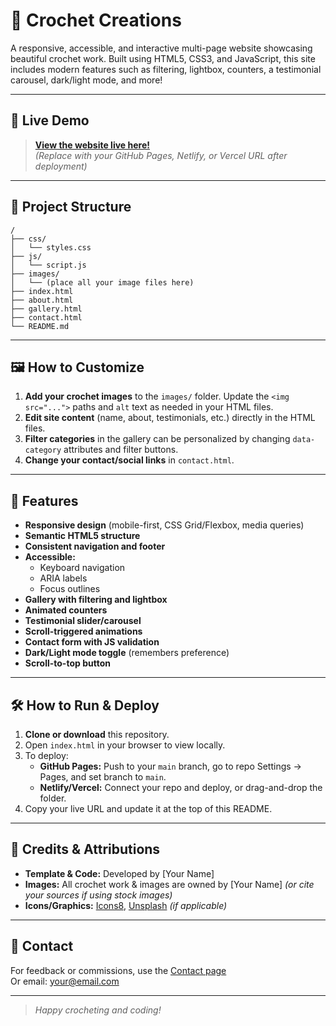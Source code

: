 # 🧶 Crochet Creations

A responsive, accessible, and interactive multi-page website showcasing beautiful crochet work. Built using HTML5, CSS3, and JavaScript, this site includes modern features such as filtering, lightbox, counters, a testimonial carousel, dark/light mode, and more!

---

## 🌟 Live Demo

> **[View the website live here!](YOUR_LIVE_SITE_URL_HERE)**  
> _(Replace with your GitHub Pages, Netlify, or Vercel URL after deployment)_

---

## 📂 Project Structure

```
/
├── css/
│   └── styles.css
├── js/
│   └── script.js
├── images/
│   └── (place all your image files here)
├── index.html
├── about.html
├── gallery.html
├── contact.html
└── README.md
```

---

## 🖼️ How to Customize

1. **Add your crochet images** to the `images/` folder. Update the `<img src="...">` paths and `alt` text as needed in your HTML files.
2. **Edit site content** (name, about, testimonials, etc.) directly in the HTML files.
3. **Filter categories** in the gallery can be personalized by changing `data-category` attributes and filter buttons.
4. **Change your contact/social links** in `contact.html`.

---

## 🚀 Features

- **Responsive design** (mobile-first, CSS Grid/Flexbox, media queries)
- **Semantic HTML5 structure**
- **Consistent navigation and footer**
- **Accessible:**
  - Keyboard navigation
  - ARIA labels
  - Focus outlines
- **Gallery with filtering and lightbox**
- **Animated counters**
- **Testimonial slider/carousel**
- **Scroll-triggered animations**
- **Contact form with JS validation**
- **Dark/Light mode toggle** (remembers preference)
- **Scroll-to-top button**

---

## 🛠️ How to Run & Deploy

1. **Clone or download** this repository.
2. Open `index.html` in your browser to view locally.
3. To deploy:
   - **GitHub Pages:** Push to your `main` branch, go to repo Settings → Pages, and set branch to `main`.
   - **Netlify/Vercel:** Connect your repo and deploy, or drag-and-drop the folder.
4. Copy your live URL and update it at the top of this README.

---

## 📝 Credits & Attributions

- **Template & Code:** Developed by [Your Name]
- **Images:** All crochet work & images are owned by [Your Name] _(or cite your sources if using stock images)_
- **Icons/Graphics:** [Icons8](https://icons8.com/), [Unsplash](https://unsplash.com/) _(if applicable)_

---

## 📧 Contact

For feedback or commissions, use the [Contact page](contact.html)  
Or email: your@email.com

---

> _Happy crocheting and coding!_